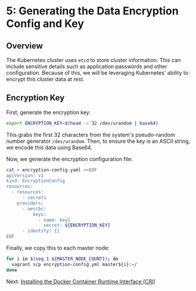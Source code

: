 # 5: Generating the Data Encryption Config and Key

## Overview

The Kubernetes cluster uses `etcd` to store cluster information. This can include sensitive details such as application passwords and other configuration. Because of this, we will be leveraging Kubernetes' ability to encrypt this cluster data at rest.

## Encryption Key

First, generate the encryption key:

```bash
export ENCRYPTION_KEY=$(head -c 32 /dev/urandom | base64)
```

This grabs the first 32 characters from the system's pseudo-random number generator `/dev/urandom`. Then, to ensure the key is an ASCII string, we encode this data using Base64.

Now, we generate the encryption configuration file:

```bash
cat > encryption-config.yaml <<EOF
apiVersion: v1
kind: EncryptionConfig
resources:
  - resources:
      - secrets
    providers:
      - aescbc:
          keys:
            - name: key1
              secret: ${ENCRYPTION_KEY}
      - identity: {}
EOF
```

Finally, we copy this to each master node:

```bash
for i in $(seq 1 ${MASTER_NODE_COUNT}); do
  vagrant scp encryption-config.yml master${i}:~/
done
```

Next: [Installing the Docker Container Runtime Interface (CRI)](06-installing-the-docker-container-runtime-interface.md)